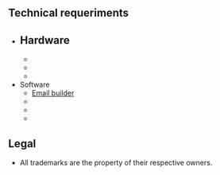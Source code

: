 ## Technical requeriments ##

* Hardware
    - 
    - 
    - 
    - 
* Software
    - [Email builder](https://litmus.com/email-builder)
    - 
    - 
    - 

## Legal ##

* All trademarks are the property of their respective owners.